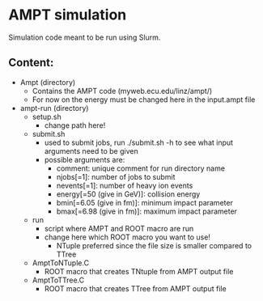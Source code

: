 # AMPT simulation

Simulation code meant to be run using Slurm.

## Content:
* Ampt (directory)
    * Contains the AMPT code (myweb.ecu.edu/linz/ampt/)
    * For now on the energy must be changed here in the input.ampt file
* ampt-run (directory)
    * setup.sh
        * change path here!
    * submit.sh
        * used to submit jobs, run ./submit.sh -h to see what input arguments need to be given
        * possible arguments are:
            * comment: unique comment for run directory name
            * njobs[=1]: number of jobs to submit
            * nevents[=1]: number of heavy ion events
            * energy[=50 (give in GeV)]: collision energy
            * bmin[=6.05 (give in fm)]: minimum impact parameter
            * bmax[=6.98 (give in fm)]: maximum impact parameter
    * run
        * script where AMPT and ROOT macro are run
        * change here which ROOT macro you want to use!
            * NTuple preferred since the file size is smaller compared to TTree
    * AmptToNTuple.C
        * ROOT macro that creates TNtuple from AMPT output file
    * AmptToTTree.C
        * ROOT macro that creates TTree from AMPT output file
